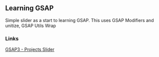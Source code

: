 ## Learning GSAP

Simple slider as a start to learning GSAP. 
This uses GSAP Modifiers and unitize, GSAP Utils Wrap

### Links 

[GSAP3 - Projects Slider](https://ihatetomatoes.net/store/)

